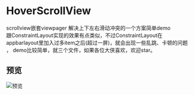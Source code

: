 # HoverScrollView
scrollview嵌套viewpager  解决上下左右滑动冲突的一个方案简单demo
</br>跟ConstraintLayout实现的效果有点类似，不过ConstraintLayout在appbarlayout里加入过多item之后(超过一屏)，就会出现一些乱跳、卡顿的问题 ， demo比较简单，就三个文件，如果各位大侠喜欢，欢迎star。

## 预览
![预览](https://github.com/tangqianfeng007/HoverScrollView/blob/master/files/hover.gif)


